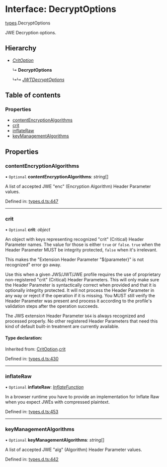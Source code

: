# Interface: DecryptOptions

[types](../modules/types.md).DecryptOptions

JWE Decryption options.

## Hierarchy

* [*CritOption*](types.critoption.md)

  ↳ **DecryptOptions**

  ↳↳ [*JWTDecryptOptions*](jwt_decrypt.jwtdecryptoptions.md)

## Table of contents

### Properties

- [contentEncryptionAlgorithms](types.decryptoptions.md#contentencryptionalgorithms)
- [crit](types.decryptoptions.md#crit)
- [inflateRaw](types.decryptoptions.md#inflateraw)
- [keyManagementAlgorithms](types.decryptoptions.md#keymanagementalgorithms)

## Properties

### contentEncryptionAlgorithms

• `Optional` **contentEncryptionAlgorithms**: *string*[]

A list of accepted JWE "enc" (Encryption Algorithm) Header Parameter values.

Defined in: [types.d.ts:447](https://github.com/panva/jose/blob/main/src/types.d.ts#L447)

___

### crit

• `Optional` **crit**: *object*

An object with keys representing recognized "crit" (Critical) Header Parameter
names. The value for those is either `true` or `false`. `true` when the
Header Parameter MUST be integrity protected, `false` when it's irrelevant.

This makes the "Extension Header Parameter "${parameter}" is not recognized"
error go away.

Use this when a given JWS/JWT/JWE profile requires the use of proprietary
non-registered "crit" (Critical) Header Parameters. This will only make sure
the Header Parameter is syntactically correct when provided and that it is
optionally integrity protected. It will not process the Header Parameter in
any way or reject if the operation if it is missing. You MUST still
verify the Header Parameter was present and process it according to the
profile's validation steps after the operation succeeds.

The JWS extension Header Parameter `b64` is always recognized and processed
properly. No other registered Header Parameters that need this kind of
default built-in treatment are currently available.

#### Type declaration:

Inherited from: [CritOption](types.critoption.md).[crit](types.critoption.md#crit)

Defined in: [types.d.ts:430](https://github.com/panva/jose/blob/main/src/types.d.ts#L430)

___

### inflateRaw

• `Optional` **inflateRaw**: [*InflateFunction*](types.inflatefunction.md)

In a browser runtime you have to provide an implementation for Inflate Raw
when you expect JWEs with compressed plaintext.

Defined in: [types.d.ts:453](https://github.com/panva/jose/blob/main/src/types.d.ts#L453)

___

### keyManagementAlgorithms

• `Optional` **keyManagementAlgorithms**: *string*[]

A list of accepted JWE "alg" (Algorithm) Header Parameter values.

Defined in: [types.d.ts:442](https://github.com/panva/jose/blob/main/src/types.d.ts#L442)
